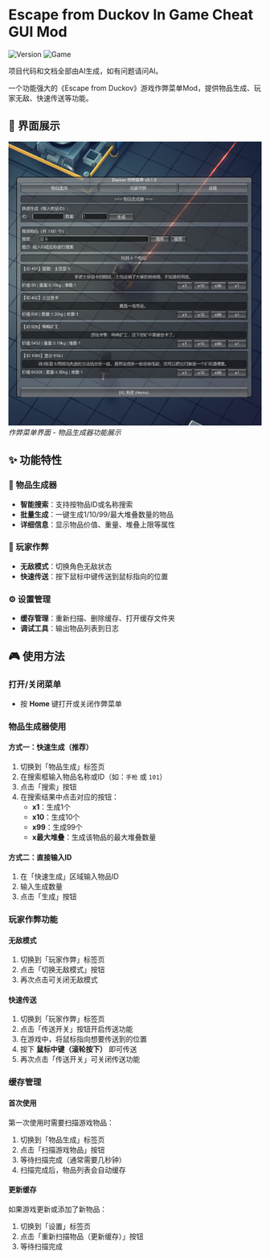 # Escape from Duckov In Game Cheat GUI Mod

![Version](https://img.shields.io/badge/version-0.1.0-blue.svg)
![Game](https://img.shields.io/badge/game-Escape%20from%20Duckov-green.svg)

项目代码和文档全部由AI生成，如有问题请问AI。

一个功能强大的《Escape from Duckov》游戏作弊菜单Mod，提供物品生成、玩家无敌、快速传送等功能。

## 📸 界面展示

![Cheat Menu Screenshot](screenshot.png)
*作弊菜单界面 - 物品生成器功能展示*

## ✨ 功能特性

### 🎁 物品生成器
- **智能搜索**：支持按物品ID或名称搜索
- **批量生成**：一键生成1/10/99/最大堆叠数量的物品
- **详细信息**：显示物品价值、重量、堆叠上限等属性

### 👤 玩家作弊
- **无敌模式**：切换角色无敌状态
- **快速传送**：按下鼠标中键传送到鼠标指向的位置

### ⚙️ 设置管理
- **缓存管理**：重新扫描、删除缓存、打开缓存文件夹
- **调试工具**：输出物品列表到日志

## 🎮 使用方法

### 打开/关闭菜单
- 按 **Home** 键打开或关闭作弊菜单

### 物品生成器使用

#### 方式一：快速生成（推荐）
1. 切换到「物品生成」标签页
2. 在搜索框输入物品名称或ID（如：`手枪` 或 `101`）
3. 点击「搜索」按钮
4. 在搜索结果中点击对应的按钮：
   - **x1**：生成1个
   - **x10**：生成10个
   - **x99**：生成99个
   - **x最大堆叠**：生成该物品的最大堆叠数量

#### 方式二：直接输入ID
1. 在「快速生成」区域输入物品ID
2. 输入生成数量
3. 点击「生成」按钮

### 玩家作弊功能

#### 无敌模式
1. 切换到「玩家作弊」标签页
2. 点击「切换无敌模式」按钮
3. 再次点击可关闭无敌模式

#### 快速传送
1. 切换到「玩家作弊」标签页
2. 点击「传送开关」按钮开启传送功能
3. 在游戏中，将鼠标指向想要传送到的位置
4. 按下 **鼠标中键（滚轮按下）** 即可传送
5. 再次点击「传送开关」可关闭传送功能

### 缓存管理

#### 首次使用
第一次使用时需要扫描游戏物品：
1. 切换到「物品生成」标签页
2. 点击「扫描游戏物品」按钮
3. 等待扫描完成（通常需要几秒钟）
4. 扫描完成后，物品列表会自动缓存

#### 更新缓存
如果游戏更新或添加了新物品：
1. 切换到「设置」标签页
2. 点击「重新扫描物品（更新缓存）」按钮
3. 等待扫描完成
